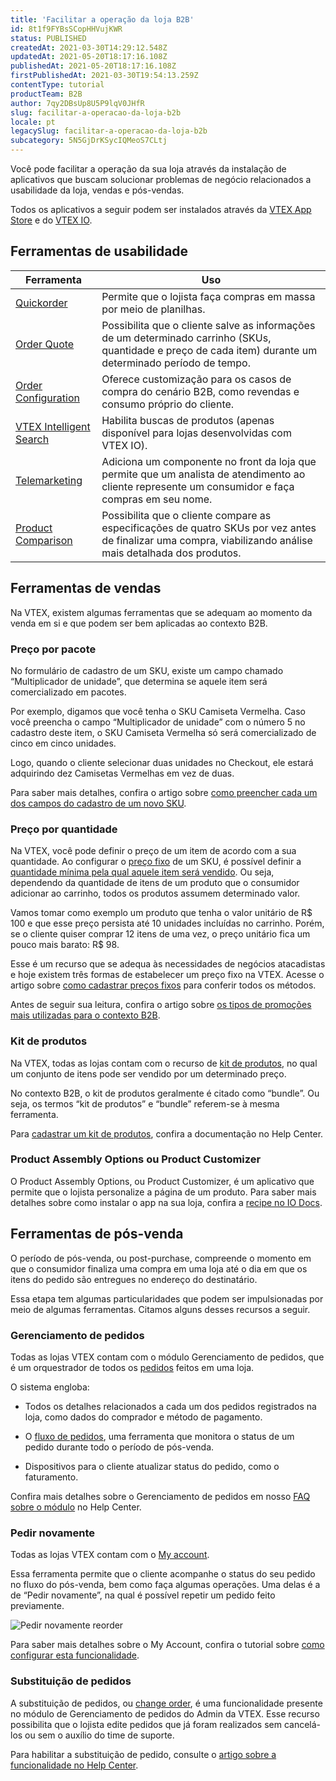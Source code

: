```yaml
---
title: 'Facilitar a operação da loja B2B'
id: 8t1f9FYBsSCopHHVujKWR
status: PUBLISHED
createdAt: 2021-03-30T14:29:12.548Z
updatedAt: 2021-05-20T18:17:16.108Z
publishedAt: 2021-05-20T18:17:16.108Z
firstPublishedAt: 2021-03-30T19:54:13.259Z
contentType: tutorial
productTeam: B2B
author: 7qy2DBsUp8U5P9lqV0JHfR
slug: facilitar-a-operacao-da-loja-b2b
locale: pt
legacySlug: facilitar-a-operacao-da-loja-b2b
subcategory: 5N5GjDrKSycIQMeoS7CLtj
---
```


Você pode facilitar a operação da sua loja através da instalação de aplicativos que buscam solucionar problemas de negócio relacionados a usabilidade da loja, vendas e pós-vendas.

<div class="alert alert-info" role="info">Todos os aplicativos a seguir podem ser instalados através da <a href="https://apps.vtex.com/">VTEX App Store</a> e do <a href="https://vtex.io/">VTEX IO</a>.</div>

## Ferramentas de usabilidade
| Ferramenta              | Uso                                                                                                                                                                                                      |
|-------------------------|----------------------------------------------------------------------------------------------------------------------------------------------------------------------------------------------------------|
| [Quickorder](https://github.com/vtex-apps/quickorder "Quickorder")              | Permite que o lojista faça compras em massa por meio de planilhas.                                                                                |
| [Order Quote](https://github.com/vtex-apps/order-quote "Order Quote")             | Possibilita que o cliente salve as informações de um determinado carrinho (SKUs, quantidade e preço de cada item) durante um determinado período de tempo.                                                                                                                                                                                                  |
| [Order Configuration](https://vtex.io/docs/components/content-blocks/vtex.order-configuration@3.1.0/readme/ "Order Configuration")     | Oferece customização para os casos de compra do cenário B2B, como revendas e consumo próprio do cliente.                                                                                                                                                                                             |
| [VTEX Intelligent Search](https://developers.vtex.com/vtex-developer-docs/docs/vtex-search "VTEX Intelligent Search") | Habilita buscas de produtos (apenas disponível para lojas desenvolvidas com VTEX IO).                                                                                                                                                          |
| [Telemarketing](https://github.com/vtex-apps/telemarketing "Telemarketing")           | Adiciona um componente no front da loja que permite que um analista de atendimento ao cliente represente um consumidor e faça compras em seu nome. |
| [Product Comparison](https://github.com/vtex-apps/product-comparison "Product Comparison")      | Possibilita que o cliente compare as especificações de quatro SKUs por vez antes de finalizar uma compra, viabilizando análise mais detalhada dos produtos.                                                                                                               |

## Ferramentas de vendas

Na VTEX, existem algumas ferramentas que se adequam ao momento da venda em si e que podem ser bem aplicadas ao contexto B2B.

### Preço por pacote

No formulário de cadastro de um SKU, existe um campo chamado “Multiplicador de unidade”, que determina se aquele item será comercializado em pacotes.

Por exemplo, digamos que você tenha o SKU Camiseta Vermelha. Caso você preencha o campo “Multiplicador de unidade” com o número 5 no cadastro deste item, o SKU Camiseta Vermelha só será comercializado de cinco em cinco unidades. 

Logo, quando o cliente selecionar duas unidades no Checkout, ele estará adquirindo dez Camisetas Vermelhas em vez de duas.

Para saber mais detalhes, confira o artigo sobre [como preencher cada um dos campos do cadastro de um novo SKU](https://help.vtex.com/pt/tutorial/sku-registration-fields--21DDItuEQc6mseiW8EakcY).

### Preço por quantidade

Na VTEX, você pode definir o preço de um item de acordo com a sua quantidade. Ao configurar o [preço fixo](https://help.vtex.com/pt/tracks/precos-101--6f8pwCns3PJHqMvQSugNfP/3HxF2u5VwidqnUGnFoKdDy) de um SKU, é possível definir a [quantidade mínima pela qual aquele item será vendido](https://help.vtex.com/pt/tracks/precos-101--6f8pwCns3PJHqMvQSugNfP/3HxF2u5VwidqnUGnFoKdDy#item-minimo-no-carrinho). Ou seja, dependendo da quantidade de itens de um produto que o consumidor adicionar ao carrinho, todos os produtos assumem determinado valor.

Vamos tomar como exemplo um produto que tenha o valor unitário de R$ 100 e que esse preço persista até 10 unidades incluídas no carrinho. Porém, se o cliente quiser comprar 12 itens de uma vez, o preço unitário fica um pouco mais barato: R$ 98.

Esse é um recurso que se adequa às necessidades de negócios atacadistas e hoje existem três formas de estabelecer um preço fixo na VTEX. Acesse o artigo sobre [como cadastrar preços fixos](https://help.vtex.com/pt/tracks/precos-101--6f8pwCns3PJHqMvQSugNfP/3g39iXkQza4AW7C7L814mj "como cadastrar preços fixos") para conferir todos os métodos.

<div class="alert alert-info" role="info">Antes de seguir sua leitura, confira o artigo sobre <a href="https://help.vtex.com/pt/tutorial/as-promocoes-mais-comuns-em-b2b--XoM951AzUIvfaH71UdANf?&utm_source=autocomplete">os tipos de promoções mais utilizadas para o contexto B2B</a>.</div>

### Kit de produtos

Na VTEX, todas as lojas contam com o recurso de [kit de produtos](https://help.vtex.com/pt/tutorial/kit-registration?locale=en "kit de produtos"), no qual um conjunto de itens pode ser vendido por um determinado preço. 

<div class="alert alert-info" role="info">No contexto B2B, o kit de produtos geralmente é citado como “bundle”. Ou seja, os termos “kit de produtos” e “bundle” referem-se à mesma ferramenta.</div>

Para [cadastrar um kit de produtos](https://help.vtex.com/pt/tutorial/cadastrando-kit/ "kit de produtos"), confira a documentação no Help Center.

### Product Assembly Options ou Product Customizer

O Product Assembly Options, ou Product Customizer, é um aplicativo que permite que o lojista personalize a página de um produto. Para saber mais detalhes sobre como instalar o app na sua loja, confira a [recipe no IO Docs](https://vtex.io/docs/components/all/vtex.product-customizer@2.10.4/ "recipe no IO Docs.").

## Ferramentas de pós-venda

O período de pós-venda, ou post-purchase, compreende o momento em que o consumidor finaliza uma compra em uma loja até o dia em que os itens do pedido são entregues no endereço do destinatário.

Essa etapa tem algumas particularidades que podem ser impulsionadas por meio de algumas ferramentas. Citamos alguns desses recursos a seguir. 

### Gerenciamento de pedidos

Todas as lojas VTEX contam com o módulo Gerenciamento de pedidos, que é um orquestrador de todos os [pedidos](https://help.vtex.com/pt/tracks/pedidos--2xkTisx4SXOWXQel8Jg8sa/2sl6hj2eqwgqbDgTF6y5qE "pedidos") feitos em uma loja. 

O sistema engloba:

- Todos os detalhes relacionados a cada um dos pedidos registrados na loja, como dados do comprador e método de pagamento. 

- O [fluxo de pedidos](https://help.vtex.com/pt/tracks/pedidos--2xkTisx4SXOWXQel8Jg8sa/4811ExCe3WrEiRMV3sy9n8 "fluxo de pedidos"), uma ferramenta que monitora o status de um pedido durante todo o período de pós-venda.

- Dispositivos para o cliente atualizar status do pedido, como o faturamento.

Confira mais detalhes sobre o Gerenciamento de pedidos em nosso [FAQ sobre o módulo](https://help.vtex.com/pt/tutorial/faq-vtex-gerenciamento-de-pedidos--4vddUgU784wyGYQ64cw6I8?&utm_source=autocomplete "FAQ sobre o módulo") no Help Center. 

### Pedir novamente

Todas as lojas VTEX contam com o [My account](https://help.vtex.com/pt/tutorial/como-funciona-o-my-account--2BQ3GiqhqGJTXsWVuio3Xh "My account"). 

Essa ferramenta permite que o cliente acompanhe o status do seu pedido no fluxo do pós-venda, bem como faça algumas operações. Uma delas é a de “Pedir novamente”, na qual é possível repetir um pedido feito previamente.  

![Pedir novamente reorder](//images.ctfassets.net/alneenqid6w5/1t7B2SNKQ9aJZ4gFE03ViD/8ba194685df6e2374b7e287fb0ed59bc/image.png)

Para saber mais detalhes sobre o My Account, confira o tutorial sobre [como configurar esta funcionalidade](https://help.vtex.com/pt/tutorial/configurar-o-my-account--23Ayv5D6b86UBnYfoXqZL1 "como configurar esta funcionalidade").

### Substituição de pedidos

A substituição de pedidos, ou [change order](https://help.vtex.com/pt/tutorial/change-making-changes-to-an-order--3d1XLIgPQcwaKGyMiWaYog "Change Order"), é uma funcionalidade presente no módulo de Gerenciamento de pedidos do Admin da VTEX. Esse recurso possibilita que o lojista edite pedidos que já foram realizados sem cancelá-los ou sem o auxílio do time de suporte.

Para habilitar a substituição de pedido, consulte o [artigo sobre a funcionalidade no Help Center](https://help.vtex.com/pt/tutorial/how-the-order-replacement-works--3aBxdbUPKgweug68YyK8oQ "artigo sobre a funcionalidade no Help Center").
